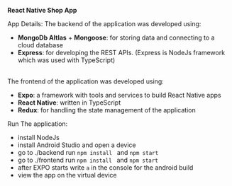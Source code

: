 **React Native Shop App**

App Details:
The backend of the application was developed using: 
- **MongoDb Altlas** + **Mongoose**:  for storing data and connecting to a cloud database
- **Express**: for developing the REST APIs. (Express is NodeJs framework which  was used with TypeScript) <br /><br />

    
The frontend of the application was developed using:
- **Expo**: a framework with tools and services to build React Native apps
- **React Native**: written in TypeScript
- **Redux**: for handling the state management of the application


Run The application: 

- install NodeJs
- install Android Studio and open a device
- go to ./backend run ``npm install `` and ``npm start``
- go to ./frontend run ``npm install `` and ``npm start``
- after EXPO starts write ``a`` in the console for the android build
- view the app on the virtual device


